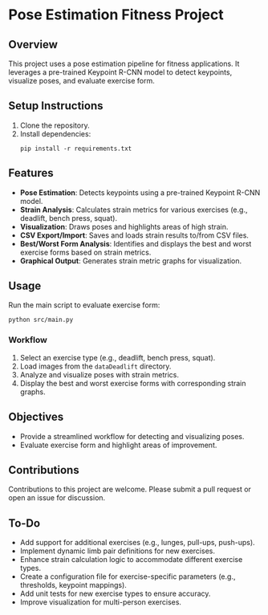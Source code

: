 # Pose Estimation Fitness Project

## Overview
This project uses a pose estimation pipeline for fitness applications. It leverages a pre-trained Keypoint R-CNN model to detect keypoints, visualize poses, and evaluate exercise form.

## Setup Instructions
1. Clone the repository.
2. Install dependencies:
   ```
   pip install -r requirements.txt
   ```

## Features
- **Pose Estimation**: Detects keypoints using a pre-trained Keypoint R-CNN model.
- **Strain Analysis**: Calculates strain metrics for various exercises (e.g., deadlift, bench press, squat).
- **Visualization**: Draws poses and highlights areas of high strain.
- **CSV Export/Import**: Saves and loads strain results to/from CSV files.
- **Best/Worst Form Analysis**: Identifies and displays the best and worst exercise forms based on strain metrics.
- **Graphical Output**: Generates strain metric graphs for visualization.

## Usage
Run the main script to evaluate exercise form:
```
python src/main.py
```

### Workflow
1. Select an exercise type (e.g., deadlift, bench press, squat).
2. Load images from the `dataDeadlift` directory.
3. Analyze and visualize poses with strain metrics.
4. Display the best and worst exercise forms with corresponding strain graphs.

## Objectives
- Provide a streamlined workflow for detecting and visualizing poses.
- Evaluate exercise form and highlight areas of improvement.

## Contributions
Contributions to this project are welcome. Please submit a pull request or open an issue for discussion.

## To-Do
- Add support for additional exercises (e.g., lunges, pull-ups, push-ups).
- Implement dynamic limb pair definitions for new exercises.
- Enhance strain calculation logic to accommodate different exercise types.
- Create a configuration file for exercise-specific parameters (e.g., thresholds, keypoint mappings).
- Add unit tests for new exercise types to ensure accuracy.
- Improve visualization for multi-person exercises.
